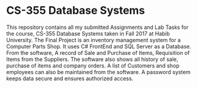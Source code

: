 # CS-355 Database Systems
This repository contains all my submitted Assignments and Lab Tasks for the course, CS-355 Database Systems taken in Fall 2017 at Habib University.
The Final Project is an inventory management system for a Computer Parts Shop. It uses C# FrontEnd and SQL Server as a Database. From the software, A record of Sale and Purchase of Items, Requisition of Items from the Suppliers. The software also shows all history of sale, purchase of items and company orders. A list of Customers and shop employees can also be maintained from the software. A password system keeps data secure and ensures authorized access.

